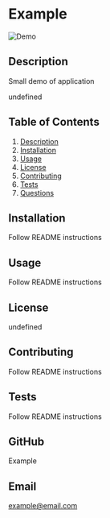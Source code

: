 # Example

![Demo](/assets/images/README_generator.gif)

## Description

Small demo of application

undefined

## Table of Contents

1. [ Description ](#description)
2. [ Installation ](#installation)
3. [ Usage ](#usage)
4. [ License ](#license)
5. [ Contributing ](#contributing)
6. [ Tests ](#tests)
7. [ Questions ](#questions)

## Installation

Follow README instructions

## Usage

Follow README instructions

## License

undefined

## Contributing

Follow README instructions

## Tests

Follow README instructions

## GitHub

Example

## Email

example@email.com
